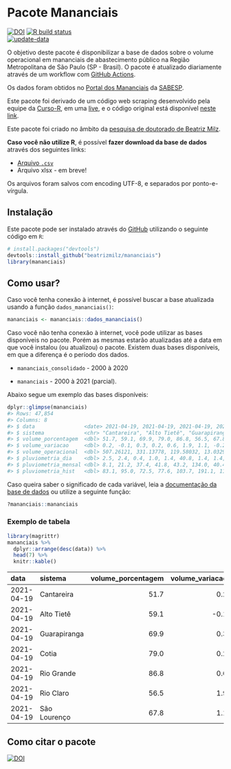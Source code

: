 
<!-- README.md is generated from README.Rmd. Please edit that file -->

# Pacote Mananciais

<!-- badges: start -->

[![DOI](https://zenodo.org/badge/DOI/10.5281/zenodo.4319745.svg)](https://doi.org/10.5281/zenodo.4319745)
[![R build
status](https://github.com/beatrizmilz/mananciais/workflows/R-CMD-check/badge.svg)](https://github.com/beatrizmilz/mananciais/actions)  
[![update-data](https://github.com/beatrizmilz/mananciais/actions/workflows/2-update_data.yaml/badge.svg)](https://github.com/beatrizmilz/mananciais/actions/workflows/2-update_data.yaml)
<!-- badges: end -->

O objetivo deste pacote é disponibilizar a base de dados sobre o volume
operacional em mananciais de abastecimento público na Região
Metropolitana de São Paulo (SP - Brasil). O pacote é atualizado
diariamente através de um workflow com [GitHub
Actions](https://github.com/beatrizmilz/mananciais/actions).

Os dados foram obtidos no [Portal dos
Mananciais](http://mananciais.sabesp.com.br/Situacao) da
[SABESP](http://site.sabesp.com.br/site/Default.aspx).

Este pacote foi derivado de um código web scraping desenvolvido pela
equipe da [Curso-R](https://www.curso-r.com/), em uma
[live](https://youtu.be/jvZIxrMmOcQ), e o código original está
disponível [neste
link](https://github.com/curso-r/lives/blob/master/drafts/20200730_scraper_sabesp.R).

Este pacote foi criado no âmbito da [pesquisa de doutorado de Beatriz
Milz](https://beatrizmilz.github.io/tese/).

**Caso você não utilize R**, é possível **fazer download da base de
dados** através dos seguintes links:

  - [Arquivo
    `.csv`](https://github.com/beatrizmilz/mananciais/raw/master/inst/extdata/mananciais.csv)
  - Arquivo xlsx - em breve\!

Os arquivos foram salvos com encoding UTF-8, e separados por
ponto-e-vírgula.

## Instalação

Este pacote pode ser instalado através do [GitHub](https://github.com/)
utilizando o seguinte código em `R`:

``` r
# install.packages("devtools")
devtools::install_github("beatrizmilz/mananciais")
library(mananciais)
```

## Como usar?

Caso você tenha conexão à internet, é possível buscar a base atualizada
usando a função `dados_mananciais()`:

``` r
mananciais <- mananciais::dados_mananciais() 
```

Caso você não tenha conexão à internet, você pode utilizar as bases
disponíveis no pacote. Porém as mesmas estarão atualizadas até a data em
que você instalou (ou atualizou) o pacote. Existem duas bases
disponíveis, em que a diferença é o período dos dados.

  - `mananciais_consolidado` - 2000 à 2020

  - `mananciais` - 2000 à 2021 (parcial).

Abaixo segue um exemplo das bases disponíveis:

``` r
dplyr::glimpse(mananciais)
#> Rows: 47,854
#> Columns: 8
#> $ data                <date> 2021-04-19, 2021-04-19, 2021-04-19, 2021-04-19, 2…
#> $ sistema             <chr> "Cantareira", "Alto Tietê", "Guarapiranga", "Cotia…
#> $ volume_porcentagem  <dbl> 51.7, 59.1, 69.9, 79.0, 86.8, 56.5, 67.8, 51.5, 59…
#> $ volume_variacao     <dbl> 0.2, -0.1, 0.3, 0.2, 0.6, 1.9, 1.1, -0.2, -0.2, 0.…
#> $ volume_operacional  <dbl> 507.26121, 331.13778, 119.58032, 13.03291, 97.3702…
#> $ pluviometria_dia    <dbl> 2.5, 2.4, 0.4, 1.0, 1.4, 40.8, 1.4, 1.4, 0.9, 21.2…
#> $ pluviometria_mensal <dbl> 8.1, 21.2, 37.4, 41.8, 43.2, 134.0, 40.4, 5.6, 18.…
#> $ pluviometria_hist   <dbl> 83.1, 95.0, 72.5, 77.6, 103.7, 191.1, 111.3, 83.1,…
```

Caso queira saber o significado de cada variável, leia a [documentação
da base de
dados](https://beatrizmilz.github.io/mananciais/reference/mananciais.html)
ou utilize a seguinte função:

``` r
?mananciais::mananciais
```

### Exemplo de tabela

``` r
library(magrittr)
mananciais %>% 
  dplyr::arrange(desc(data)) %>% 
  head(7) %>%
  knitr::kable()
```

| data       | sistema      | volume\_porcentagem | volume\_variacao | volume\_operacional | pluviometria\_dia | pluviometria\_mensal | pluviometria\_hist |
| :--------- | :----------- | ------------------: | ---------------: | ------------------: | ----------------: | -------------------: | -----------------: |
| 2021-04-19 | Cantareira   |                51.7 |              0.2 |           507.26121 |               2.5 |                  8.1 |               83.1 |
| 2021-04-19 | Alto Tietê   |                59.1 |            \-0.1 |           331.13778 |               2.4 |                 21.2 |               95.0 |
| 2021-04-19 | Guarapiranga |                69.9 |              0.3 |           119.58032 |               0.4 |                 37.4 |               72.5 |
| 2021-04-19 | Cotia        |                79.0 |              0.2 |            13.03291 |               1.0 |                 41.8 |               77.6 |
| 2021-04-19 | Rio Grande   |                86.8 |              0.6 |            97.37024 |               1.4 |                 43.2 |              103.7 |
| 2021-04-19 | Rio Claro    |                56.5 |              1.9 |             7.71811 |              40.8 |                134.0 |              191.1 |
| 2021-04-19 | São Lourenço |                67.8 |              1.1 |            60.19919 |               1.4 |                 40.4 |              111.3 |

## Como citar o pacote

[![DOI](https://zenodo.org/badge/DOI/10.5281/zenodo.4319745.svg)](https://doi.org/10.5281/zenodo.4319745)
